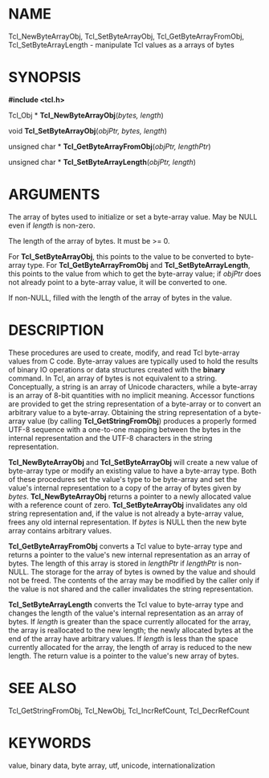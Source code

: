 # NAME

Tcl_NewByteArrayObj, Tcl_SetByteArrayObj, Tcl_GetByteArrayFromObj,
Tcl_SetByteArrayLength - manipulate Tcl values as a arrays of bytes

# SYNOPSIS

**#include \<tcl.h\>**

Tcl_Obj \* **Tcl_NewByteArrayObj**(*bytes, length*)

void **Tcl_SetByteArrayObj**(*objPtr, bytes, length*)

unsigned char \* **Tcl_GetByteArrayFromObj**(*objPtr, lengthPtr*)

unsigned char \* **Tcl_SetByteArrayLength**(*objPtr, length*)

# ARGUMENTS

The array of bytes used to initialize or set a byte-array value. May be
NULL even if *length* is non-zero.

The length of the array of bytes. It must be \>= 0.

For **Tcl_SetByteArrayObj**, this points to the value to be converted to
byte-array type. For **Tcl_GetByteArrayFromObj** and
**Tcl_SetByteArrayLength**, this points to the value from which to get
the byte-array value; if *objPtr* does not already point to a byte-array
value, it will be converted to one.

If non-NULL, filled with the length of the array of bytes in the value.

# DESCRIPTION

These procedures are used to create, modify, and read Tcl byte-array
values from C code. Byte-array values are typically used to hold the
results of binary IO operations or data structures created with the
**binary** command. In Tcl, an array of bytes is not equivalent to a
string. Conceptually, a string is an array of Unicode characters, while
a byte-array is an array of 8-bit quantities with no implicit meaning.
Accessor functions are provided to get the string representation of a
byte-array or to convert an arbitrary value to a byte-array. Obtaining
the string representation of a byte-array value (by calling
**Tcl_GetStringFromObj**) produces a properly formed UTF-8 sequence with
a one-to-one mapping between the bytes in the internal representation
and the UTF-8 characters in the string representation.

**Tcl_NewByteArrayObj** and **Tcl_SetByteArrayObj** will create a new
value of byte-array type or modify an existing value to have a
byte-array type. Both of these procedures set the value\'s type to be
byte-array and set the value\'s internal representation to a copy of the
array of bytes given by *bytes*. **Tcl_NewByteArrayObj** returns a
pointer to a newly allocated value with a reference count of zero.
**Tcl_SetByteArrayObj** invalidates any old string representation and,
if the value is not already a byte-array value, frees any old internal
representation. If *bytes* is NULL then the new byte array contains
arbitrary values.

**Tcl_GetByteArrayFromObj** converts a Tcl value to byte-array type and
returns a pointer to the value\'s new internal representation as an
array of bytes. The length of this array is stored in *lengthPtr* if
*lengthPtr* is non-NULL. The storage for the array of bytes is owned by
the value and should not be freed. The contents of the array may be
modified by the caller only if the value is not shared and the caller
invalidates the string representation.

**Tcl_SetByteArrayLength** converts the Tcl value to byte-array type and
changes the length of the value\'s internal representation as an array
of bytes. If *length* is greater than the space currently allocated for
the array, the array is reallocated to the new length; the newly
allocated bytes at the end of the array have arbitrary values. If
*length* is less than the space currently allocated for the array, the
length of array is reduced to the new length. The return value is a
pointer to the value\'s new array of bytes.

# SEE ALSO

Tcl_GetStringFromObj, Tcl_NewObj, Tcl_IncrRefCount, Tcl_DecrRefCount

# KEYWORDS

value, binary data, byte array, utf, unicode, internationalization

<!---
Copyright (c) 1997 Sun Microsystems, Inc
-->

